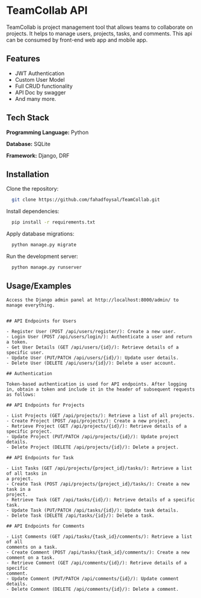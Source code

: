 
# TeamCollab API

TeamCollab is project management tool that allows teams to collaborate on projects. It helps to manage users, projects, tasks, and comments. This api can be consumed by front-end web app and mobile app.



## Features

- JWT Authentication
- Custom User Model
- Full CRUD functionality
- API Doc by swagger
- And many more.


## Tech Stack

**Programming Language:** Python

**Database:** SQLite

**Framework:** Django, DRF


## Installation

Clone the repository:

```bash
  git clone https://github.com/fahadfoysal/TeamCollab.git

```
Install dependencies:
```bash
  pip install -r requirements.txt

``` 
Apply database migrations:

```bash
  python manage.py migrate

```
Run the development server:
```bash
  python manage.py runserver

``` 
## Usage/Examples

```
Access the Django admin panel at http://localhost:8000/admin/ to manage everything.


## API Endpoints for Users

- Register User (POST /api/users/register/): Create a new user.
- Login User (POST /api/users/login/): Authenticate a user and return a token.
- Get User Details (GET /api/users/{id}/): Retrieve details of a specific user.
- Update User (PUT/PATCH /api/users/{id}/): Update user details.
- Delete User (DELETE /api/users/{id}/): Delete a user account.

## Authentication

Token-based authentication is used for API endpoints. After logging in, obtain a token and include it in the header of subsequent requests as follows:

## API Endpoints for Projects

- List Projects (GET /api/projects/): Retrieve a list of all projects.
- Create Project (POST /api/projects/): Create a new project.
- Retrieve Project (GET /api/projects/{id}/): Retrieve details of a specific project.
- Update Project (PUT/PATCH /api/projects/{id}/): Update project details.
- Delete Project (DELETE /api/projects/{id}/): Delete a project.

## API Endpoints for Task

- List Tasks (GET /api/projects/{project_id}/tasks/): Retrieve a list of all tasks in
a project.
- Create Task (POST /api/projects/{project_id}/tasks/): Create a new task in a
project.
- Retrieve Task (GET /api/tasks/{id}/): Retrieve details of a specific task.
- Update Task (PUT/PATCH /api/tasks/{id}/): Update task details.
- Delete Task (DELETE /api/tasks/{id}/): Delete a task.

## API Endpoints for Comments

- List Comments (GET /api/tasks/{task_id}/comments/): Retrieve a list of all
comments on a task.
- Create Comment (POST /api/tasks/{task_id}/comments/): Create a new
comment on a task.
- Retrieve Comment (GET /api/comments/{id}/): Retrieve details of a specific
comment.
- Update Comment (PUT/PATCH /api/comments/{id}/): Update comment
details.
- Delete Comment (DELETE /api/comments/{id}/): Delete a comment.